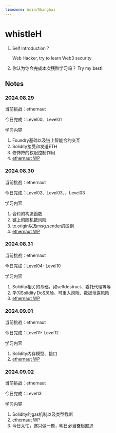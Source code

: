 ```yaml
---
timezone: Asia/Shanghai
---
```


# whistleH

1. Self Introduction？

   Web Hacker, try to learn Web3 security

2. 你认为你会完成本次残酷学习吗？
   Try my best!

## Notes

<!-- Content_START -->

### 2024.08.29

当前挑战：ethernaut

今日完成：Level00、Level01

学习内容

1. Foundry基础以及链上智能合约交互
2. Solidity接受和发送ETH
3. 修饰符的权限控制作用
4. [ethernaut WP](./Writeup/whistleH/ethernaut/README.md)

### 2024.08.30

当前挑战：ethernaut

今日完成：Level02、Level03、、Level03

学习内容

1. 合约的构造函数
2. 链上的随机数风险
3. tx.origin以及msg.sender的区别
4. [ethernaut WP](./Writeup/whistleH/ethernaut/README.md)

### 2024.08.31

当前挑战：ethernaut

今日完成：Level04- Level10

学习内容

1. Solidity相关的基础，如selfdestruct、委托代理等等
2. 学习Solidity DoS风险、可重入风险、数据泄露风险
3. [ethernaut WP](./Writeup/whistleH/ethernaut/README.md)

### 2024.09.01

当前挑战：ethernaut

今日完成：Level11- Level12

学习内容

1. Solidity内存模型、接口
2. [ethernaut WP](./Writeup/whistleH/ethernaut/README.md)

### 2024.09.02

当前挑战：ethernaut

今日完成：Level13

学习内容

1. Solidity的gas机制以及类型截断
2. [ethernaut WP](./Writeup/whistleH/ethernaut/README.md)
3. 今日太忙，遂只做一题，明日必当奋起直追

<!-- Content_END -->
